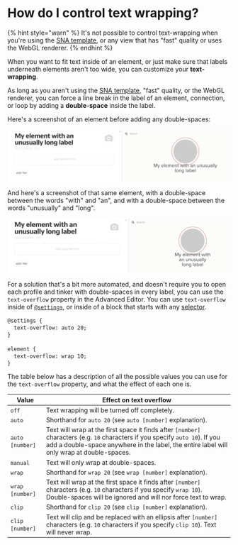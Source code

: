 # How do I control text wrapping?

{% hint style="warn" %}
It's not possible to control text-wrapping when you're using the <a href="/guides/templates.md#sna-social-network-analysis-template" class="alert-link">SNA template</a>, or any view that has "fast" quality or uses the WebGL renderer.
{% endhint %}

When you want to fit text inside of an element, or just make sure that labels underneath elements aren't too wide, you can customize your **text-wrapping**.

As long as you aren't using the [SNA template](/guides/templates.md#sna-social-network-analysis-template), "fast" quality, or the WebGL renderer, you can force a line break in the label of an element, connection, or loop by adding a **double-space** inside the label.

Here's a screenshot of an element before adding any double-spaces:

![element with unusually long label](/images/unusually-long-label.png)

And here's a screenshot of that same element, with a double-space between the words "with" and "an", and with a double-space between the words "unusually" and "long".

![element with unusually long label broken up using double-spaces](/images/unusually-long-label-double-space.png)

For a solution that's a bit more automated, and doesn't require you to open each profile and tinker with double-spaces in every label, you can use the `text-overflow` property in the Advanced Editor. You can use `text-overflow` inside of [`@settings`](/guides/default-view-settings.md#change-default-view-settings-in-the-advanced-editor), or inside of a block that starts with any [selector](/guides/selectors.md).

```
@settings {
  text-overflow: auto 20;
}

element {
  text-overflow: wrap 10;
}
```

The table below has a description of all the possible values you can use for the `text-overflow` property, and what the effect of each one is.

| Value | Effect on text overflow |
| --- | --- |
| `off` | Text wrapping will be turned off completely. |
| `auto` | Shorthand for `auto 20` (see `auto [number]` explanation). |
| `auto [number]` | Text will wrap at the first space it finds after `[number]` characters (e.g. `10` characters if you specify `auto 10`). If you add a double-space anywhere in the label, the entire label will only wrap at double-spaces. |
| `manual` | Text will only wrap at double-spaces. |
| `wrap` | Shorthand for `wrap 20` (see `wrap [number]` explanation). |
| `wrap [number]` | Text will wrap at the first space it finds after `[number]` characters (e.g. `10` characters if you specify `wrap 10`). Double-spaces will be ignored and will nor force text to wrap. |
| `clip` | Shorthand for `clip 20` (see `clip [number]` explanation). |
| `clip [number]` | Text will clip and be replaced with an ellipsis after `[number]` characters (e.g. `10` characters if you specify `clip 10`). Text will never wrap.  |


